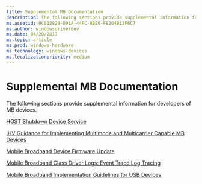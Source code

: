 ```yaml
---
title: Supplemental MB Documentation
description: The following sections provide supplemental information for developers of MB devices.
ms.assetid: 0C812829-D91A-44FC-8BE6-F8264B13F6C7
ms.author: windowsdriverdev
ms.date: 04/20/2017
ms.topic: article
ms.prod: windows-hardware
ms.technology: windows-devices
ms.localizationpriority: medium
---
```


# Supplemental MB Documentation


The following sections provide supplemental information for developers of MB devices.

[HOST Shutdown Device Service](host-shutdown-device-service.md)

[IHV Guidance for Implementing Multimode and Multicarrier Capable MB Devices](ihv-guidance-for-implementing-multimode-and-multicarrier-capable-mb-devices.md)

[Mobile Broadband Device Firmware Update](mobile-broadband-device-firmware-update.md)

[Mobile Broadband Class Driver Logs: Event Trace Log Tracing](mobile-broadband-class-driver-logs--event-trace-log-tracing.md)

[Mobile Broadband Implementation Guidelines for USB Devices](mobile-broadband-implementation-guidelines-for-usb-devices.md)

 

 





